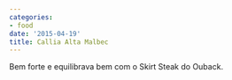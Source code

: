 ```yaml
---
categories:
- food
date: '2015-04-19'
title: Callia Alta Malbec
---
```


Bem forte e equilibrava bem com o Skirt Steak do Ouback.
